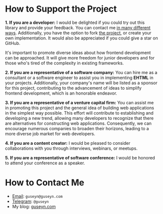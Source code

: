 # How to Support the Project

**1. If you are a developer:** I would be delighted if you could try out this library and provide your feedback. You can contact me [in many different ways](https://guseyn.com/html/about.html). Additionally, you have the option to fork [the project](https://github.com/guseyn/ehtml), or create your own implementation. It would also be appreciated if you could give a star on GitHub.

It's important to promote diverse ideas about how frontend development can be approached. It will give more freedom for junior developers and for those who's tired of the complexity in existing frameworks.
<br>

**2. If you are a representative of a software company:** You can hire me as a consultant or a software engineer to assist you in implementing **EHTML** in your projects. Additionally, your company's name will be listed as a sponsor for this project, contributing to the advancement of ideas to simplify frontend development, which is an honorable endeavor.
<br>

**3. If you are a representative of a venture capital firm:** You can assist me in promoting this project and the general idea of building web applications in the simplest way possible. This effort will contribute to establishing and developing a new trend, allowing many developers to recognize that there are alternatives for constructing web applications. Consequently, we can encourage numerous companies to broaden their horizons, leading to a more diverse job market for web developers.
<br>

**4. If you are a content creator:** I would be pleased to consider collaborations with you through interviews, webinars, or meetups.
<br>

**5. If you are a representative of software conference:** I would be honored to attend your conference as a speaker.

# How to Contact Me

- [Email](mailto:guseyn@guseyn.com): `guseyn@guseyn.com`
- [Telegram](https://t.me/guseyn): `@guseyn`
- My blog: [guseyn.com](https://guseyn.com)
